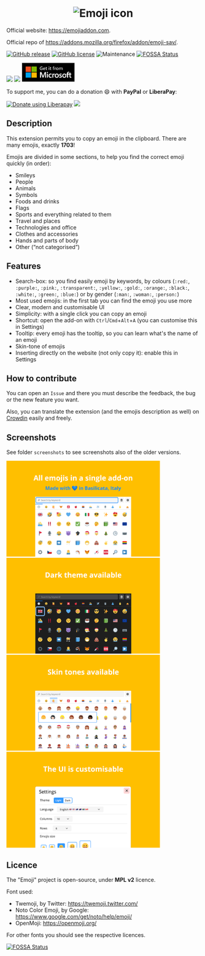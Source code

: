 <h1 align="center">
    <br>
    <img width="70" src="img/icon-dark-128.png" alt="Emoji icon" />
    <br>
</h1>

Official website: https://emojiaddon.com.

Official repo of https://addons.mozilla.org/firefox/addon/emoji-sav/.

[![GitHub release](https://img.shields.io/github/release/Sav22999/emoji.svg)](https://github.com/Sav22999/emoji/releases/) [![GitHub license](https://img.shields.io/github/license/Sav22999/emoji.svg)](https://github.com/Sav22999/emoji/blob/master/LICENSE) ![Maintenance](https://img.shields.io/badge/Maintained%3F-yes-green.svg)
[![FOSSA Status](https://app.fossa.io/api/projects/git%2Bgithub.com%2FSav22999%2Femoji.svg?type=shield)](https://app.fossa.io/projects/git%2Bgithub.com%2FSav22999%2Femoji?ref=badge_shield)

[<img src="img/firefoxAddons.png" height="50px">](https://addons.mozilla.org/firefox/addon/emoji-sav/) [<img src="img/chromeAddons.png" height="50px">](https://chrome.google.com/webstore/detail/emoji/kjepehkgbooeigeflhiogplnckadlife) [<img src="img/microsoftAddons.png" height="50px">](https://microsoftedge.microsoft.com/addons/detail/emoji/ejcgfbaipbelddlbokgcfajefbnnagfm)

To support me, you can do a donation :smile: with **PayPal** or **LiberaPay**:

<a href="https://liberapay.com/Sav22999/donate"><img alt="Donate using Liberapay" src="https://liberapay.com/assets/widgets/donate.svg"></a> [<img src="img/paypal.svg" width="160px"></img>](https://paypal.me/saveriomorelli)

## Description

This extension permits you to copy an emoji in the clipboard. There are many emojis, exactly **1703**!

Emojis are divided in some sections, to help you find the correct emoji quickly (in order):

- Smileys
- People
- Animals
- Symbols
- Foods and drinks
- Flags
- Sports and everything related to them
- Travel and places
- Technologies and office
- Clothes and accessories
- Hands and parts of body
- Other (“not categorised”)

## Features

- Search-box: so you find easily emoji by keywords, by colours (```:red:```, ```:purple:```, ```:pink:```, ```:transparent:```, ```:yellow:```, ```:gold:```, ```:orange:```, ```:black:```, ```:white:```, ```:green:```, ```:blue:```) or by gender (```:man:```, ```:woman:```, ```:person:```)
- Most used emojis: in the first tab you can find the emoji you use more
- Clear, modern and customisable UI
- Simplicity: with a single click you can copy an emoji
- Shortcut: open the add-on with `Ctrl`/`Cmd`+`Alt`+`A` (you can customise this in Settings)
- Tooltip: every emoji has the tooltip, so you can learn what's the name of an emoji
- Skin-tone of emojis
- Inserting directly on the website (not only copy it): enable this in Settings

## How to contribute

You can open an `Issue` and there you must describe the feedback, the bug or the new feature you want.

Also, you can translate the extension (and the emojis description as well) on [Crowdin](https://crowdin.com/project/emoji-sav) easily and freely.

## Screenshots

See folder <code>screenshots</code> to see screenshots also of the older versions.

<img src="screenshots/3.17/1.png" width="400px"></img> <img src="screenshots/3.17/2.png" width="400px"></img> <img src="screenshots/3.17/3.png" width="400px"></img> <img src="screenshots/3.17/4.png" width="400px"></img>

## Licence

The "Emoji" project is open-source, under **MPL v2** licence.

Font used:

- Twemoji, by Twitter: https://twemoji.twitter.com/
- Noto Color Emoji, by Google: https://www.google.com/get/noto/help/emoji/
- OpenMoji: https://openmoji.org/

For other fonts you should see the respective licences.

[![FOSSA Status](https://app.fossa.io/api/projects/git%2Bgithub.com%2FSav22999%2Femoji.svg?type=large)](https://app.fossa.io/projects/git%2Bgithub.com%2FSav22999%2Femoji?ref=badge_large)
